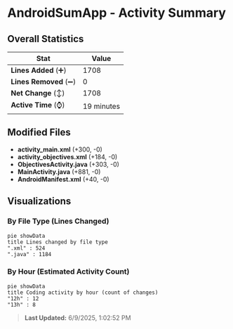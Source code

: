 # AndroidSumApp - Activity Summary 

## Overall Statistics

| Stat                   | Value                                                             |
| ---------------------- | ----------------------------------------------------------------- |
| **Lines Added** (➕)   | 1708                                          |
| **Lines Removed** (➖) | 0                                        |
| **Net Change** (↕)    | 1708                |
| **Active Time** (⌚)   | 19 minutes |


## Modified Files
- **activity_main.xml** (+300, -0)
- **activity_objectives.xml** (+184, -0)
- **ObjectivesActivity.java** (+303, -0)
- **MainActivity.java** (+881, -0)
- **AndroidManifest.xml** (+40, -0)

## Visualizations

### By File Type (Lines Changed)

```mermaid
pie showData
title Lines changed by file type
".xml" : 524
".java" : 1184
```

### By Hour (Estimated Activity Count)

```mermaid
pie showData
title Coding activity by hour (count of changes)
"12h" : 12
"13h" : 8
```


> **Last Updated:** 6/9/2025, 1:02:52 PM